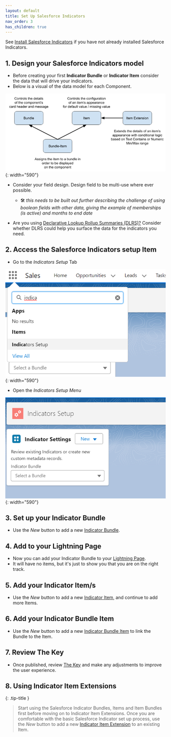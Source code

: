 ```yaml
---
layout: default
title: Set Up Salesforce Indicators
nav_order: 3
has_children: true
---
```



See [Install Salesforce Indicators](../install-salesforce-indicators/) if you have not already installed Salesforce Indicators.

## 1. Design your Salesforce Indicators model

* Before creating your first **Indicator Bundle** or **Indicator Item** consider the data that will drive your indicators. 
* Below is a visual of the data model for each Component.

![Salesforce Indicators Data Model](../images/setup/DataStructure.png){: width="590"}

* Consider your field design. Design field to be multi-use where ever possible.
  * 🛠 *this needs to be built out further describing the challenge of using boolean fields with other data, giving the example of memberships (is active) and months to end date*

* Are you using [Declarative Lookup Rollup Summaries (DLRS)?](https://github.com/SFDO-Community/Salesforce-Indicators/wiki/Additional-Complementary-Apps-and-Components-to-Enhance-Your-Org#declarative-lookup-rollup-summary-salesforce-open-source-commons) Consider whether DLRS could help you surface the data for the indicators you need.

## 2. Access the Salesforce Indicators setup Item
* Go to the *Indicators Setup* Tab

![Open Indicators Setup](../images/setup/OpenIndicatorsSetup.png){: width="590"}

* Open the *Indicators Setup Menu*

![Indicators Setup Menu](../images/setup/IndicatorsSetupMenu.png){: width="590"}

## 3. Set up your Indicator Bundle

* Use the *New* button to add a new [Indicator Bundle](indicator-bundle).

## 4. Add to your Lightning Page

* Now you can add your Indicator Bundle to your [Lightning Page](../add-to-lightning-page).
* It will have no items, but it's just to show you that you are on the right track.

## 5. Add your Indicator Item/s

* Use the *New* button to add a new [Indicator Item](indicator-item), and continue to add more Items.

## 6. Add your Indicator Bundle Item

* Use the *New* button to add a new [Indicator Bundle Item](indicator-bundle-item) to link the Bundle to the Item.

## 7. Review The Key

* Once published, review [The Key](../the-key) and make any adjustments to improve the user experience.

## 8. Using Indicator Item Extensions

{: .tip-title }
> Start using the Salesforce Indicator Bundles, Items and Item Bundles first before moving on to Indicator Item Extensions.
> Once you are comfortable with the basic Salesforce Indicator set up process, use the *New* button to add a new [Indicator Item Extension](item-extension) to an existing Item.



